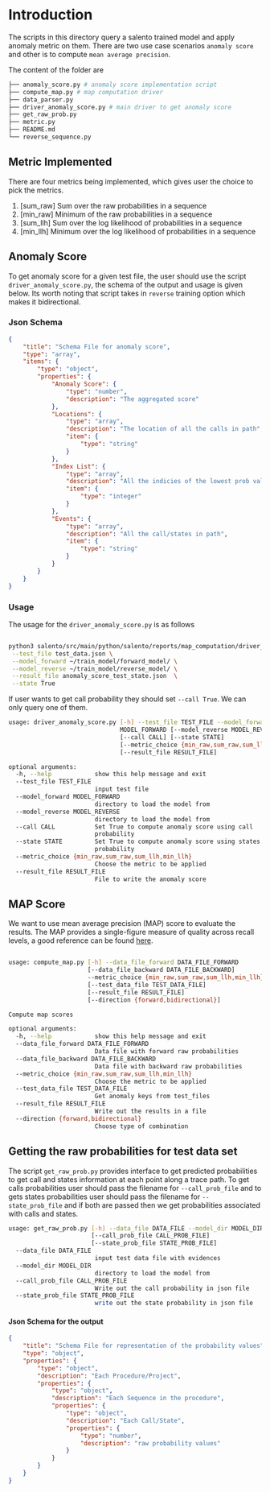 # Introduction

The scripts in this directory query a salento trained model and apply anomaly metric on them. There are two use case scenarios `anomaly score` and other is to compute `mean average precision`.

The content of the folder are

```bash
├── anomaly_score.py # anomaly score implementation script
├── compute_map.py # map computation driver
├── data_parser.py
├── driver_anomaly_score.py # main driver to get anomaly score
├── get_raw_prob.py
├── metric.py
├── README.md
└── reverse_sequence.py

```

## Metric Implemented

There are four metrics being implemented, which gives user the choice to pick the metrics.

1. [sum_raw] Sum over the raw probabilities in a sequence
2. [min_raw] Minimum of the raw probabilities in a sequence
3. [sum_llh] Sum over the log likelihood of probabilities in a sequence
4. [min_llh] Minimum over the log likelihood of probabilities in a sequence


## Anomaly Score

To get anomaly score for a given test file, the user should use the script `driver_anomaly_score.py`, the schema of the output and usage is given below.
Its worth noting that script takes in `reverse` training option which makes it bidirectional.

### Json Schema

```json
{
	"title": "Schema File for anomaly score",
	"type": "array",
	"items": {
		"type": "object",
		"properties": {
			"Anomaly Score": {
				"type": "number",
				"description": "The aggregated score"
			},
			"Locations": {
				"type": "array",
				"description": "The location of all the calls in path",
				"item": {
					"type": "string"
				}
			},
			"Index List": {
				"type": "array",
				"description": "All the indicies of the lowest prob value",
				"item": {
					"type": "integer"
				}
			},
			"Events": {
				"type": "array",
				"description": "All the call/states in path",
				"item": {
					"type": "string"
				}
			}
		}
	}
}
```

### Usage

The usage for the `driver_anomaly_score.py` is as follows

```bash

python3 salento/src/main/python/salento/reports/map_computation/driver_anomaly_score.py \
 --test_file test_data.json \
 --model_forward ~/train_model/forward_model/ \
 --model_reverse ~/train_model/reverse_model/ \
 --result_file anomaly_score_test_state.json  \
 --state True  
```

If user wants to get call probability they should set `--call True`. We can only query one of them.

```bash
usage: driver_anomaly_score.py [-h] --test_file TEST_FILE --model_forward
                               MODEL_FORWARD [--model_reverse MODEL_REVERSE]
                               [--call CALL] [--state STATE]
                               [--metric_choice {min_raw,sum_raw,sum_llh,min_llh}]
                               [--result_file RESULT_FILE]

optional arguments:
  -h, --help            show this help message and exit
  --test_file TEST_FILE
                        input test file
  --model_forward MODEL_FORWARD
                        directory to load the model from
  --model_reverse MODEL_REVERSE
                        directory to load the model from
  --call CALL           Set True to compute anomaly score using call
                        probability
  --state STATE         Set True to compute anomaly score using states
                        probability
  --metric_choice {min_raw,sum_raw,sum_llh,min_llh}
                        Choose the metric to be applied
  --result_file RESULT_FILE
                        File to write the anomaly score

```


## MAP Score

We want to use mean average precision (MAP) score to evaluate the results.
The MAP provides a single-figure measure of quality across recall levels, a good
reference can be found [here](https://nlp.stanford.edu/IR-book/html/htmledition/evaluation-of-ranked-retrieval-results-1.html).

```bash

usage: compute_map.py [-h] --data_file_forward DATA_FILE_FORWARD
                      [--data_file_backward DATA_FILE_BACKWARD]
                      --metric_choice {min_raw,sum_raw,sum_llh,min_llh}
                      [--test_data_file TEST_DATA_FILE]
                      [--result_file RESULT_FILE]
                      [--direction {forward,bidirectional}]

Compute map scores

optional arguments:
  -h, --help            show this help message and exit
  --data_file_forward DATA_FILE_FORWARD
                        Data file with forward raw probabilities
  --data_file_backward DATA_FILE_BACKWARD
                        Data file with backward raw probabilities
  --metric_choice {min_raw,sum_raw,sum_llh,min_llh}
                        Choose the metric to be applied
  --test_data_file TEST_DATA_FILE
                        Get anomaly keys from test_files
  --result_file RESULT_FILE
                        Write out the results in a file
  --direction {forward,bidirectional}
                        Choose type of combination

```

## Getting the raw probabilities for test data set

The script `get_raw_prob.py` provides interface to get predicted probabilities
to get call and states information at each point along a trace path. To get calls probabilities user should pass the filename for  `--call_prob_file` and to gets states probabilities  user should pass the filename for `--state_prob_file` and if both are passed then we get probabilities associated with calls and states.



```bash
usage: get_raw_prob.py [-h] --data_file DATA_FILE --model_dir MODEL_DIR
                       [--call_prob_file CALL_PROB_FILE]
                       [--state_prob_file STATE_PROB_FILE]
  --data_file DATA_FILE
                        input test data file with evidences
  --model_dir MODEL_DIR
                        directory to load the model from
  --call_prob_file CALL_PROB_FILE
                        Write out the call probability in json file
  --state_prob_file STATE_PROB_FILE
                        write out the state probability in json file

```

#### Json Schema for the output

```json
{
	"title": "Schema File for representation of the probability values",
	"type": "object",
	"properties": {
		"type": "object",
		"description": "Each Procedure/Project",
		"properties": {
			"type": "object",
			"description": "Each Sequence in the procedure",
			"properties": {
				"type": "object",
				"description": "Each Call/State",
				"properties": {
					"type": "number",
					"description": "raw probability values"
				}
			}
		}
	}
}


```
